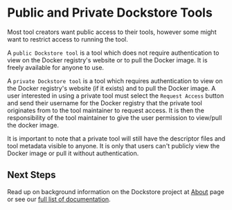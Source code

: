 # Public and Private Dockstore Tools
Most tool creators want public access to their tools, however some might want to restrict access to running the tool.

A `public Dockstore tool` is a tool which does not require authentication to view on the Docker registry's website or to pull the Docker image. It is freely available for anyone to use.

A `private Dockstore tool` is a tool which requires authentication to view on the Docker registry's website (if it exists) and to pull the Docker image. A user interested in using a private tool must select the `Request Access` button and send their username for the Docker registry that the private tool originates from to the tool maintainer to request access. It is then the responsibility of the tool maintainer to give the user permission to view/pull the docker image.

It is important to note that a private tool will still have the descriptor files and tool metadata visible to anyone. It is only that users can't publicly view the Docker image or pull it without authentication.

## Next Steps

Read up on background information on the Dockstore project at [About](/docs/about) page or see our [full list of documentation](/docs).
